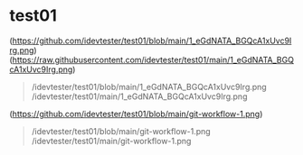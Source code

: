 # test01

(https://github.com/idevtester/test01/blob/main/1_eGdNATA_BGQcA1xUvc9Irg.png)
(https://raw.githubusercontent.com/idevtester/test01/main/1_eGdNATA_BGQcA1xUvc9Irg.png)

> /idevtester/test01/blob/main/1_eGdNATA_BGQcA1xUvc9Irg.png
> /idevtester/test01/main/1_eGdNATA_BGQcA1xUvc9Irg.png


(https://github.com/idevtester/test01/blob/main/git-workflow-1.png)

> /idevtester/test01/blob/main/git-workflow-1.png
> /idevtester/test01/main/git-workflow-1.png
